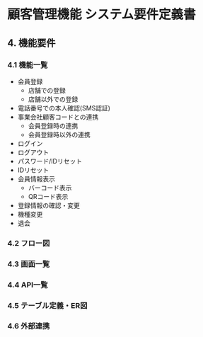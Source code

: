 # 顧客管理機能 システム要件定義書

## 4. 機能要件
### 4.1 機能一覧
* 会員登録
  * 店舗での登録
  * 店舗以外での登録
* 電話番号での本人確認(SMS認証)
* 事業会社顧客コードとの連携
  * 会員登録時の連携
  * 会員登録時以外の連携
* ログイン
* ログアウト
* パスワード/IDリセット
* IDリセット
* 会員情報表示
  * バーコード表示
  * QRコード表示
* 登録情報の確認・変更
* 機種変更
* 退会

### 4.2 フロー図

### 4.3 画面一覧 

### 4.4 API一覧 

### 4.5 テーブル定義・ER図 

### 4.6 外部連携 